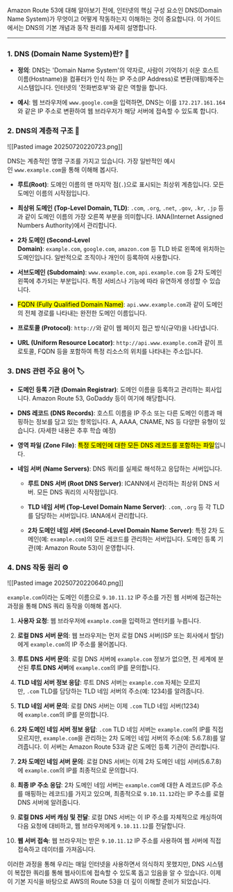 
Amazon Route 53에 대해 알아보기 전에, 인터넷의 핵심 구성 요소인 DNS(Domain Name System)가 무엇이고 어떻게 작동하는지 이해하는 것이 중요합니다. 이 가이드에서는 DNS의 기본 개념과 동작 원리를 자세히 설명합니다.

---

### 1. DNS (Domain Name System)란? 🤔

- **정의**: DNS는 'Domain Name System'의 약자로, 사람이 기억하기 쉬운 호스트 이름(Hostname)을 컴퓨터가 인식 하는 IP 주소(IP Address)로 변환(매핑)해주는 시스템입니다. 인터넷의 '전화번호부'와 같은 역할을 합니다.

- **예시**: 웹 브라우저에 `www.google.com`을 입력하면, DNS는 이를 `172.217.161.164`와 같은 IP 주소로 변환하여 웹 브라우저가 해당 서버에 접속할 수 있도록 합니다.

### 2. DNS의 계층적 구조 🌳

![[Pasted image 20250720220723.png]]

DNS는 계층적인 명명 구조를 가지고 있습니다. 가장 일반적인 예시인 `www.example.com`을 통해 이해해 봅시다.

- **루트(Root)**: 도메인 이름의 맨 마지막 점(`.`)으로 표시되는 최상위 계층입니다. 모든 도메인 이름의 시작점입니다.

- **최상위 도메인 (Top-Level Domain, TLD)**: `.com`, `.org`, `.net`, `.gov`, `.kr`, `.jp` 등과 같이 도메인 이름의 가장 오른쪽 부분을 의미합니다. IANA(Internet Assigned Numbers Authority)에서 관리합니다.

- **2차 도메인 (Second-Level Domain)**: `example.com`, `google.com`, `amazon.com` 등 TLD 바로 왼쪽에 위치하는 도메인입니다. 일반적으로 조직이나 개인이 등록하여 사용합니다.

- **서브도메인 (Subdomain)**: `www.example.com`, `api.example.com` 등 2차 도메인 왼쪽에 추가되는 부분입니다. 특정 서비스나 기능에 따라 유연하게 생성할 수 있습니다.

- <mark class="hltr-red">FQDN (Fully Qualified Domain Name)</mark>: `api.www.example.com`과 같이 도메인의 전체 경로를 나타내는 완전한 도메인 이름입니다.

- **프로토콜 (Protocol)**: `http://`와 같이 웹 페이지 접근 방식(규약)을 나타냅니다.

- **URL (Uniform Resource Locator)**: `http://api.www.example.com`과 같이 프로토콜, FQDN 등을 포함하여 특정 리소스의 위치를 나타내는 주소입니다.
    

### 3. DNS 관련 주요 용어 🏷️


- **도메인 등록 기관 (Domain Registrar)**: 도메인 이름을 등록하고 관리하는 회사입니다. Amazon Route 53, GoDaddy 등이 여기에 해당합니다.
    
- **DNS 레코드 (DNS Records)**: 호스트 이름을 IP 주소 또는 다른 도메인 이름과 매핑하는 정보를 담고 있는 항목입니다. A, AAAA, CNAME, NS 등 다양한 유형이 있습니다. (자세한 내용은 추후 학습 예정)
    
- **영역 파일 (Zone File)**: <mark class="hltr-red">특정 도메인에 대한 모든 DNS 레코드를 포함하는 파일</mark>입니다.
    
- **네임 서버 (Name Servers)**: DNS 쿼리를 실제로 해석하고 응답하는 서버입니다.
    
    - **루트 DNS 서버 (Root DNS Server)**: ICANN에서 관리하는 최상위 DNS 서버. 모든 DNS 쿼리의 시작점입니다.

    - **TLD 네임 서버 (Top-Level Domain Name Server)**: `.com`, `.org` 등 각 TLD를 담당하는 서버입니다. IANA에서 관리합니다.

    - **2차 도메인 네임 서버 (Second-Level Domain Name Server)**: 특정 2차 도메인(예: `example.com`)의 모든 레코드를 관리하는 서버입니다. 도메인 등록 기관(예: Amazon Route 53)이 운영합니다.


### 4. DNS 작동 원리 ⚙️

![[Pasted image 20250720220640.png]]

`example.com`이라는 도메인 이름으로 `9.10.11.12` IP 주소를 가진 웹 서버에 접근하는 과정을 통해 DNS 쿼리 동작을 이해해 봅시다.

1. **사용자 요청**: 웹 브라우저에 `example.com`을 입력하고 엔터키를 누릅니다.

2. **로컬 DNS 서버 문의**: 웹 브라우저는 먼저 로컬 DNS 서버(ISP 또는 회사에서 할당)에게 `example.com`의 IP 주소를 물어봅니다.

3. **루트 DNS 서버 문의**: 로컬 DNS 서버에 `example.com` 정보가 없으면, 전 세계에 분산된 **루트 DNS 서버**에 `example.com`의 IP를 문의합니다.

4. **TLD 네임 서버 정보 응답**: 루트 DNS 서버는 `example.com` 자체는 모르지만, `.com` TLD를 담당하는 TLD 네임 서버의 주소(예: 1234)를 알려줍니다.

5. **TLD 네임 서버 문의**: 로컬 DNS 서버는 이제 `.com` TLD 네임 서버(1234)에 `example.com`의 IP를 문의합니다.

6. **2차 도메인 네임 서버 정보 응답**: `.com` TLD 네임 서버는 `example.com`의 IP를 직접 모르지만, `example.com`을 관리하는 2차 도메인 네임 서버의 주소(예: 5.6.7.8)를 알려줍니다. 이 서버는 Amazon Route 53과 같은 도메인 등록 기관이 관리합니다.

7. **2차 도메인 네임 서버 문의**: 로컬 DNS 서버는 이제 2차 도메인 네임 서버(5.6.7.8)에 `example.com`의 IP를 최종적으로 문의합니다.

8. **최종 IP 주소 응답**: 2차 도메인 네임 서버는 `example.com`에 대한 A 레코드(IP 주소를 매핑하는 레코드)를 가지고 있으며, 최종적으로 `9.10.11.12`라는 IP 주소를 로컬 DNS 서버에 알려줍니다.

9. **로컬 DNS 서버 캐싱 및 전달**: 로컬 DNS 서버는 이 IP 주소를 자체적으로 캐싱하여 다음 요청에 대비하고, 웹 브라우저에게 `9.10.11.12`를 전달합니다.

10. **웹 서버 접속**: 웹 브라우저는 받은 `9.10.11.12` IP 주소를 사용하여 웹 서버에 직접 접속하고 데이터를 가져옵니다.

이러한 과정을 통해 우리는 매일 인터넷을 사용하면서 의식하지 못했지만, DNS 시스템이 복잡한 쿼리를 통해 웹사이트에 접속할 수 있도록 돕고 있음을 알 수 있습니다. 이제 이 기본 지식을 바탕으로 AWS의 Route 53을 더 깊이 이해할 준비가 되었습니다.
